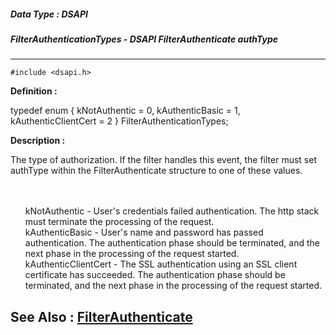 ##### Data Type : DSAPI
##### FilterAuthenticationTypes - DSAPI FilterAuthenticate authType
---
```
#include <dsapi.h>
```

**Definition :**

typedef enum {
   kNotAuthentic         = 0,
   kAuthenticBasic       = 1,
   kAuthenticClientCert  = 2
} FilterAuthenticationTypes;

**Description :**

The type of authorization.  If the filter handles this event, the filter must set authType within the FilterAuthenticate structure to one of these values.
<ul><br>
<br>
kNotAuthentic	- User's credentials failed authentication. The http stack must terminate the processing of the request. <br>
kAuthenticBasic	- User's name and password has passed authentication. The authentication phase should be terminated, and the next phase in the processing of the request started.<br>
kAuthenticClientCert	- The SSL authentication using an SSL client certificate has succeeded. The authentication phase should be terminated, and the next phase in the processing of the request started.</ul>



**See Also :**
[FilterAuthenticate](/domino-c-api-docs/reference/Data/FilterAuthenticate)
---

